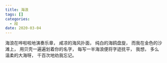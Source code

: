 ```yaml
---
title: 海浪
tags: []
categories:
  - 段
date: 2020-03-04
---
```

海浪在哗啦啦地演奏乐章，
咸凉的海风扑面，
纯白的海鸥盘旋，
而我在金色的沙滩上，
用贝壳一遍遍划着你的名字，
每写一半海浪便将字迹抚平，
我想，
多么温柔的大海呀，
千百次地劝我忘记。



